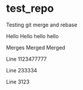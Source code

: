 # test_repo
Testing git merge and rebase


Hello Hello hello hello

Merges Merged Merged

Line 1123477777

Line 233334

Line 3123
